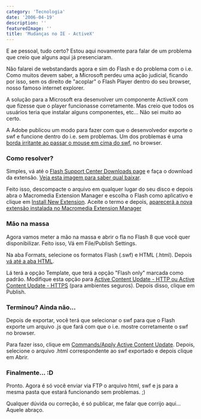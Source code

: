```yaml
---
category: 'Tecnologia'
date: '2006-04-19'
description: ''
featuredImage: ''
title: 'Mudanças no IE - ActiveX'
---
```


E ae pessoal, tudo certo? Estou aqui novamente para falar de um problema que creio que alguns aqui já presenciaram.

Não falarei de webstandards agora e sim do Flash e do problema com o i.e. Como muitos devem saber, a Microsoft perdeu uma ação judicial, ficando por isso, sem os direito de "acoplar" o Flash Player dentro do seu browser, nosso famoso internet explorer.

A solução para a Microsoft era desenvolver um componente ActiveX com que fizesse que o player funcionasse corretamente. Mas creio que todos os usuários teria que instalar alguns componentes, etc... Não sei muito ao certo.

A Adobe publicou um modo para fazer com que o desenvolvedor exporte o swf e funcione dentro do i.e. sem problemas. Um dos problemas é uma [borda irritante ao passar o mouse em cima do swf](/assets/images/posts/erro.gif), no browser.

### Como resolver?

Simples, vá até o [Flash Support Center Downloads page](http://www.macromedia.com/support/flash/downloads.html#flash8) e faça o download da extensão. [Veja esta imagem para saber qual baixar](/assets/images/posts/tela01.gif).

Feito isso, descompacte o arquivo em qualquer lugar do seu disco e depois abra o Macromedia Extension Manager e escolha o Flash como aplicativo e clique em [Install New Extension](/assets/images/posts/tela02.gif). Aceite o termo e depois, [aparecerá a nova extensão instalada no Macromedia Extension Manager](/assets/images/posts/tela03.gif)

### Mão na massa

Agora vamos meter a mão na massa e abrir o fla no Flash 8 que você quer disponibilizar. Feito isso, Vá em File/Publish Settings.

Na aba Formats, selecione os formatos Flash (.swf) e HTML (.html). Depois [vá até a aba HTML](/assets/images/posts/tela04.gif).

Lá terá a opção Template, que terá a opção "Flash only" marcada como padrão. Modifique esta opção para [Active Content Update - HTTP ou Active Content Update - HTTPS](/assets/images/posts/tela05.gif) (para ambientes seguros). Depois disso, clique em Publish.

### Terminou? Ainda não...

Depois de exportar, você terá que selecionar o swf para que o Flash exporte um arquivo .js que fará com que o i.e. mostre corretamente o swf no browser.

Para fazer isso, clique em [Commands/Apply Active Content Update](/assets/images/posts/tela06.gif). Depois, selecione o arquivo .html correspondente ao swf exportado e depois clique em Abrir.

### Finalmente... :D

Pronto. Agora é só você enviar via FTP o arquivo html, swf e js para a mesma pasta que estará funcionando sem problemas. ;)

Qualquer dúvida ou correção, é só publicar, me falar que corrijo aqui... Aquele abraço.
